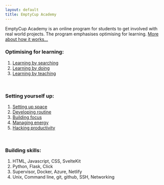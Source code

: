 ```yaml
---
layout: default
title: EmptyCup Academy
---
```


EmptyCup Academy is an online program for students to get involved with real world projects. The program emphasises optimising for learning.
[More about how it works...](/academy/how-it-works)<br>


### Optimising for learning:

1. [Learning by searching](/academy/learning-by-searching/)<br>
2. [Learning by doing](/academy/learning-by-doing/)<br>
3. [Learning by teaching](/academy/learning-by-teaching/)<br>

<br>

### Setting yourself up:

1. [Setting up space](/academy/setting-up-space/)<br>
2. [Developing routine](/academy/developing-routine/)<br>
3. [Building focus](/academy/building-focus/)<br>
4. [Managing energy](/academy/managing-energy)<br>
5. [Hacking productivity](/academy/hacking-productivity)<br>

<br>

### Building skills:

1. HTML, Javascript, CSS, SvelteKit
2. Python, Flask, Click
3. Supervisor, Docker, Azure, Netlify
4. Unix, Command line, git, github, SSH, Networking







